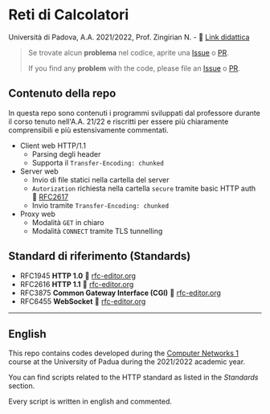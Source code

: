 # Reti di Calcolatori

Università di Padova, A.A. 2021/2022, Prof. Zingirian N. - 
🔗 [Link didattica](https://didattica.unipd.it/off/2019/LT/IN/IN0508/000ZZ/INP8084335/N0)

> Se trovate alcun **problema** nel codice, aprite una [Issue](issue) o [PR](pulls).
>
> If you find any **problem** with the code, please file an [Issue](issue) o [PR](pulls).

## Contenuto della repo

In questa repo sono contenuti i programmi sviluppati dal professore durante il corso tenuto nell'A.A. 21/22 e riscritti per essere più chiaramente comprensibili e più estensivamente commentati.
* Client web HTTP/1.1
  * Parsing degli header
  * Supporta il `Transfer-Encoding: chunked`
* Server web
  * Invio di file statici nella cartella del server
  * `Autorization` richiesta nella cartella `secure` tramite basic HTTP auth 🔗 [RFC2617](https://datatracker.ietf.org/doc/html/rfc2617)
  * Invio tramite `Transfer-Encoding: chunked`
* Proxy web
  * Modalità `GET` in chiaro
  * Modalità `CONNECT` tramite TLS tunnelling

## Standard di riferimento (Standards)

* RFC1945 **HTTP 1.0** 🔗 [rfc-editor.org](https://www.rfc-editor.org/rfc/rfc1945)
* RFC2616 **HTTP 1.1** 🔗 [rfc-editor.org](https://www.rfc-editor.org/rfc/rfc2616)
* RFC3875 **Common Gateway Interface (CGI)** 🔗 [rfc-editor.org](https://www.rfc-editor.org/rfc/rfc3875.html)
* RFC6455 **WebSocket** 🔗 [rfc-editor.org](https://www.rfc-editor.org/rfc/rfc6455.html)

---

## English 

This repo contains codes developed during the [Computer Networks 1](https://en.didattica.unipd.it/off/2019/LT/IN/IN0508/000ZZ/INP8084335/N0) course at the University of Padua during the 2021/2022 academic year.

You can find scripts related to the HTTP standard as listed in the *Standards* section.

Every script is written in english and commented.
